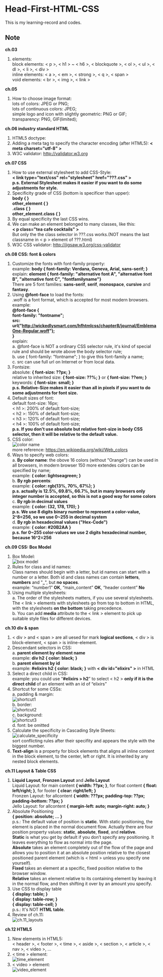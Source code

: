 # Head-First-HTML-CSS

This is my learning-record and codes.


## Note

**ch.03**  
1. elements:  
  block elements: < p >, < h1 > ~ < h6 >, < blockquote >, < ol >, < ul >, < dl >, < li >, < div >  
  inline elements: < a >, < em >, < strong >, < q >, < span >  
  void elements: < br >, < img >, < link >  

**ch.05**  
1. How to choose image format:  
  lots of colors: JPEG or PNG;  
  lots of continuous colors: JPEG;  
  simple logo and icon with slightly geometric: PNG or GIF;  
  transparency: PNG, GIF(limited);  

**ch.06 industry standard HTML**  
1. HTML5 doctype: <!doctype html>  
2. Adding a meta tag to specify the character encoding (after HTML5): **< meta charset="utf-8" >**  
3. W3C validator: http://validator.w3.org  

**ch.07 CSS**  
1. How to use external stylesheet to add CSS-Style:  
  **< link type="text/css" rel="stylesheet" href="???.css" >**  
  **p.s. External Stylesheet makes it easier if you want to do some adjustments for style.**  
2. Specificity grade of CSS (bottom is specificer than upper):  
  **body { }**  
  **other_element { }**  
  **.class { }**  
  **other_element.class { }**  
3. By equal specificity the last CSS wins.  
4. We can make an element belonged to many classes, like this:  
  **< p class="tea cafe cocktails" >**  
  But only the the class selector in ???.css works.(NOT means the last classname in < p > element of ???.html)  
5. W3C CSS validator: http://jigsaw.w3.org/css-validator  

**ch.08 CSS: font & colors**  
1. Customize the fonts with font-family property:  
  example: **body { font-family: Verdana, Geneva, Arial, sans-serif; }**  
  explain: **element { font-family: "alternative font A", "alternative font B", "alternative font C", "fontfamilyname"}**  
  There are 5 font families: **sans-serif**, **serif**, **monospace**, **cursive** and **fantasy**.  
2. Using **@font-face** to load the fonts:  
  .woff is a font format, which is accepted for most modern browsers.  
  example:  
    **@font-face {**  
       **font-family: "fontname";**  
       **src: url("http://wickedlysmart.com/hfhtmlcss/chapter8/journal/EmblemaOne-Regular.woff");**  
    **}**  
  explain:  
    a. @font-face is NOT a ordinary CSS selector rule, it's kind of special rule and should be wrote above the body selector rule;  
    b. use { font-family: "fontname"; } to give this font-family a name;  
    c. src can use full url on Internet or from local data.  
3. Fontsize:  
  absolute: **{ font-size: ??px; }**  
  relative to inherited size: **{ font-size: ??%; }** or **{ font-size: ??em; }**  
  keywords: **{ font-size: small; }**  
  **p.s. Relative-Size makes it easier than all in pixels if you want to do some adjustments for font size.**  
4. Default sizes of font:  
  default font-size: 16px;  
  < h1 >: 200% of default font-size;  
  < h2 >: 150% of default font-size;  
  < h3 >: 120% of default font-size;  
  < h4 >: 100% of default font-size;  
  **p.s. If you don't use absolute but relative font-size in body CSS selector, then it will be relative to the default value.**  
5. CSS color:  
  ![color name](readme_pic/color_name.png)  
  more reference: https://en.wikipedia.org/wiki/Web_colors  
6. Ways to specify web colors:  
  a. **By color name**: the obove 16 colors (without "Orange") can be used in all browsers, in modern browser 150 more extendes colors can be specified by name;  
  example: **{ color: lightseagreen; }**  
  b. **By rgb percents**:  
  example: **{ color: rgb(13%, 70%, 67%); }**  
  **p.s. actually is 12.5%, 69.8%, 66.7%, but in many browsers only integer number is accepted, so this is not a good way for some colors**  
  c. **By rgb in decimal values**  
  example: **{ color: (32, 178, 170); }**  
  **p.s. We use 8 digits binary number to represent a color-value, 2^8=256, so we use 0~255 in decimal system**  
  d. **By rgb in hexadecimal values ("Hex-Code")**  
  example: **{ color: #20B2AA }**  
  **p.s. for 0~255 color-values we use 2 digits hexadecimal number, because 16^2=256**  

**ch.09 CSS: Box Model**  
1. Box Model:  
  ![box model](readme_pic/box_model.jpg)  
2. Rules for class and id names:  
  Class names should begin with a letter, but id names can start with a number or a letter. Both id and class names can contain **letters**, **numbers** and "**_**", but **no spaces**.  
  example: “number1” **OK**, “main_content” **OK**, “header content” **No**  
3. Using multiple stylesheets:  
  a. The order of the stylesheets matters, if you use several stylesheets. The < link > elements with stylesheets go from top to bottom in HTML, with the stylesheets **on the bottom** taking precedence.  
  b. You can add **media** attribute to the < link > element to pick up suitable style files for different devices.  

**ch.10 div & span**  
1. < div > and < span > are all uesed for mark **logical sections**, < div > is block-element, < span > is inline-element.  
2. Descendant selectors in CSS:  
  a. **parent element by element name**  
  example: **div h2 { color: black; }**  
  b. **parent element by id**  
  example: **#elixirs h2 { color: black; }** with **< div id="elixirs" >** in HTML  
3. Select a direct child in CSS:  
  example: you could use “**#elixirs > h2**” to select < h2 > **only if it is the direct child** of an element with an id of “elixirs”  
4. Shortcut for some CSSs:  
  a. padding & margin:  
  ![shortcut1](readme_pic/shortcut_padding.png)  
  b. border:  
  ![shortcut2](readme_pic/shortcut_border.png)  
  c. background:  
  ![shortcut3](readme_pic/shortcut_background.png)  
  d. font: be omitted  
5. Calculate the specificity in Cascading Style Sheets:  
  ![calculate_specificity](readme_pic/calculate_specificity.png)  
  sort conflicting rules after their specifity and appears the style with the biggest number.  
6. **Text-align** is a property for block elements that aligns all inline content in the block element, to the center, left or right. It is inherited by any nested block elements.  

**ch.11 Layout & Table CSS**  
1. **Liquid Layout**, **Fronzen Layout** and **Jello Layout**  
  Liquid Layout: for main content **{ width: ??px; }**, for float content **{ float: left/right; }**, for footer **{ clear: right/left; }**  
  Fronzen Layout: for allcontent **{ width: ???px; padding-top: ??px; padding-bottom: ??px; }**  
  Jello Layout: for allcontent **{ margin-left: auto; margin-right: auto; }**  
2. Absolute Positioning  
  **{ position: absolute; ... }**  
  p.s.: The default value of position is **static**. With static positioning, the element is placed in the normal document flow. Actually there are four position property values: **static**, **absolute**, **fixed**, and **relative**.  
  **Static** is what you get by default if you don’t specify any positioning. It leaves everything to flow as normal into the page.  
  **Absolute** takes an element completely out of the flow of the page and allows you to position it at an absolute position relative to the closest positioned parent element (which is < html > unless you specify one yourself).  
  **Fixed** takes an element at a specific, fixed position relative to the browser window.  
  **Relative** takes an element relative to its containing element by leaving it in the normal flow, and then shifting it over by an amount you specify.  
3. Use CSS to display table  
  **{ display: table; }**  
  **{ display: table-row; }**  
  **{ display: table-cell; }**  
  p.s.: It's NOT **HTML table**.  
4. Review of ch.11:  
  ![ch.11_layouts](readme_pic/layouts_by_CSS.png)  

**ch.12 HTML5**  
1. New elements in HTML5:  
  < header >, < footer >, < time >, < aside >, < section >, < article >, < nav >, < video >, ...  
2. < time > element:  
  ![time_element](readme_pic/time_element.png)  
3. < video > element:  
  ![video_element](readme_pic/video_element.png)  
  


